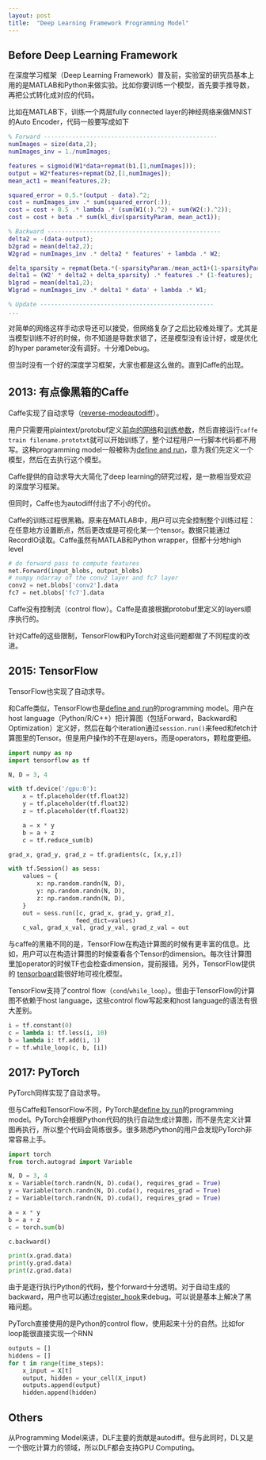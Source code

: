 ```yaml
---
layout: post
title:  "Deep Learning Framework Programming Model"
---
```


## Before Deep Learning Framework

在深度学习框架（Deep Learning Framework）普及前，实验室的研究员基本上用的是MATLAB和Python来做实验。比如你要训练一个模型，首先要手推导数，再把公式转化成对应的代码。

比如在MATLAB下，训练一个两层fully connected layer的神经网络来做MNIST的Auto Encoder，代码一般要写成如下

```matlab
% Forward -------------------------------------------------
numImages = size(data,2);
numImages_inv = 1./numImages;

features = sigmoid(W1*data+repmat(b1,[1,numImages]));
output = W2*features+repmat(b2,[1,numImages]);
mean_act1 = mean(features,2);

squared_error = 0.5.*(output - data).^2;
cost = numImages_inv .* sum(squared_error(:));
cost = cost + 0.5 .* lambda .* (sum(W1(:).^2) + sum(W2(:).^2));
cost = cost + beta .* sum(kl_div(sparsityParam, mean_act1));

% Backward -------------------------------------------------
delta2 = -(data-output);
b2grad = mean(delta2,2);
W2grad = numImages_inv .* delta2 * features' + lambda .* W2;

delta_sparsity = repmat(beta.*(-sparsityParam./mean_act1+(1-sparsityParam)./(1-mean_act1)),[1,numImages]);
delta1 = (W2' * delta2 + delta_sparsity) .* features .* (1-features);
b1grad = mean(delta1,2);
W1grad = numImages_inv .* delta1 * data' + lambda .* W1;

% Update -------------------------------------------------
...
```

对简单的网络这样手动求导还可以接受，但网络复杂了之后比较难处理了。尤其是当模型训练不好的时候，你不知道是导数求错了，还是模型没有设计好，或是优化的hyper parameter没有调好。十分难Debug。

但当时没有一个好的深度学习框架，大家也都是这么做的。直到Caffe的出现。

## 2013: 有点像黑箱的Caffe

Caffe实现了自动求导（[reverse-mode](https://rufflewind.com/2016-12-30/reverse-mode-automatic-differentiation)[autodiff](http://colah.github.io/posts/2015-08-Backprop/)）。

用户只需要用plaintext/protobuf定义[前向的网络](https://github.com/BVLC/caffe/blob/master/examples/cifar10/cifar10_quick.prototxt)和[训练参数](https://github.com/BVLC/caffe/blob/master/examples/cifar10/cifar10_quick_solver.prototxt)，然后直接运行`caffe train filename.prototxt`就可以开始训练了，整个过程用户一行脚本代码都不用写。这种programming model一般被称为[define and run](https://docs.chainer.org/en/stable/guides/define_by_run.html)，意为我们先定义一个模型，然后在去执行这个模型。

Caffe提供的自动求导大大简化了deep learning的研究过程，是一款相当受欢迎的深度学习框架。

但同时，Caffe也为autodiff付出了不小的代价。

Caffe的训练过程很黑箱。原来在MATLAB中，用户可以完全控制整个训练过程：在任意地方设置断点，然后更改或是可视化某一个tensor。数据只能通过RecordIO读取。Caffe虽然有MATLAB和Python wrapper，但都十分地high level

```python
# do forward pass to compute features
net.Forward(input_blobs, output_blobs)
# numpy ndarray of the conv2 layer and fc7 layer
conv2 = net.blobs['conv2'].data 
fc7 = net.blobs['fc7'].data
```

Caffe没有控制流（control flow）。Caffe是直接根据protobuf里定义的layers顺序执行的。

针对Caffe的这些限制，TensorFlow和PyTorch对这些问题都做了不同程度的改进。

## 2015: TensorFlow

TensorFlow也实现了自动求导。

和Caffe类似，TensorFlow也是[define and run](https://docs.chainer.org/en/stable/guides/define_by_run.html)的programming model。用户在host language（Python/R/C++）把计算图（包括Forward，Backward和Optimization）定义好，然后在每个iteration通过`session.run()`来feed和fetch计算图里的Tensor。但是用户操作的不在是layers，而是operators，颗粒度更细。

```python
import numpy as np
import tensorflow as tf

N, D = 3, 4

with tf.device('/gpu:0'):
	x = tf.placeholder(tf.float32)
	y = tf.placeholder(tf.float32)
	z = tf.placeholder(tf.float32)

	a = x * y
	b = a + z
	c = tf.reduce_sum(b)

grad_x, grad_y, grad_z = tf.gradients(c, [x,y,z])

with tf.Session() as sess:
	values = {
		x: np.random.randn(N, D),
		y: np.random.randn(N, D),
		z: np.random.randn(N, D),
	}
	out = sess.run([c, grad_x, grad_y, grad_z],
                   feed_dict=values)
    c_val, grad_x_val, grad_y_val, grad_z_val = out
```

与caffe的黑箱不同的是，TensorFlow在构造计算图的时候有更丰富的信息。比如，用户可以在构造计算图的时候查看各个Tensor的dimension。每次往计算图里加operator的时候TF也会检查dimension，提前报错。另外，TensorFlow提供的 [tensorboard](https://www.tensorflow.org/guide/summaries_and_tensorboard)能很好地可视化模型。

TensorFlow支持了control flow（`cond`/`while_loop`）。但由于TensorFlow的计算图不依赖于host language，这些control flow写起来和host language的语法有很大差别。

```python
i = tf.constant(0)
c = lambda i: tf.less(i, 10)
b = lambda i: tf.add(i, 1)
r = tf.while_loop(c, b, [i])
```

## 2017: PyTorch

PyTorch同样实现了自动求导。

但与Caffe和TensorFlow不同，PyTorch是[define by run](https://docs.chainer.org/en/stable/guides/define_by_run.html)的programming model。PyTorch会根据Python代码的执行自动生成计算图，而不是先定义计算图再执行，所以整个代码会简练很多。很多熟悉Python的用户会发现PyTorch非常容易上手。

```python
import torch
from torch.autograd import Variable

N, D = 3, 4
x = Variable(torch.randn(N, D).cuda(), requires_grad = True)
y = Variable(torch.randn(N, D).cuda(), requires_grad = True)
z = Variable(torch.randn(N, D).cuda(), requires_grad = True)

a = x * y
b = a + z
c = torch.sum(b)

c.backward()

print(x.grad.data)
print(y.grad.data)
print(z.grad.data)
```

由于是逐行执行Python的代码，整个forward十分透明。对于自动生成的backward，用户也可以通过[register\_hook](https://pytorch.org/docs/stable/autograd.html#torch.Tensor.register_hook)来debug。可以说是基本上解决了黑箱问题。

PyTorch直接使用的是Python的control flow，使用起来十分的自然。比如for loop能很直接实现一个RNN

```python
outputs = []
hiddens = []
for t in range(time_steps):
	x_input = X[t]
	output, hidden = your_cell(X_input)
	outputs.append(output)
	hidden.append(hidden)
```

## Others

从Programming Model来讲，DLF主要的贡献是autodiff。但与此同时，DL又是一个很吃计算力的领域，所以DLF都会支持GPU Computing。
